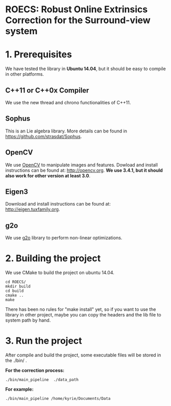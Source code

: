 # ROECS: Robust Online Extrinsics Correction for the Surround-view system

# 1. Prerequisites
We have tested the library in **Ubuntu 14.04**, but it should be easy to compile in other platforms.

## C++11 or C++0x Compiler
We use the new thread and chrono functionalities of C++11.

## Sophus
This is an Lie algebra library. More details can be found in https://github.com/strasdat/Sophus.

## OpenCV
We use [OpenCV](http://opencv.org) to manipulate images and features. Dowload and install instructions can be found at: http://opencv.org. **We use 3.4.1, but it should also work for other version at least 3.0**.

## Eigen3
Download and install instructions can be found at: http://eigen.tuxfamily.org.

## g2o
We use [g2o](https://github.com/RainerKuemmerle/g2o) library to perform non-linear optimizations.

# 2. Building the project
We use CMake to build the project on ubuntu 14.04.
```
cd ROECS/
mkdir build
cd build
cmake ..
make
```
There has been no rules for "make install" yet, so if you want to use the library in other project, maybe you can copy the headers and the lib file to system path by hand.

# 3. Run the project
After compile and build the project, some executable files will be stored in the ./bin/ .


**For the correction process:**
```
./bin/main_pipeline  ./data_path  
```
**For example:**
```
./bin/main_pipeline /home/kyrie/Documents/Data
```

